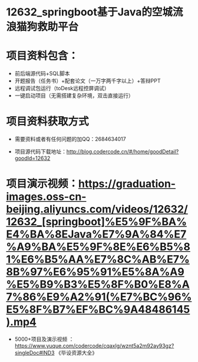 #   12632_springboot基于Java的空城流浪猫狗救助平台

#   项目资料包含：
*    前后端源代码+SQL脚本
*    开题报告（任务书）+配套论文（一万字两千字以上）+答辩PPT
*   远程调试包运行（toDesk远程控屏调试）
*   一键启动项目（无需搭建复杂环境，双击直接运行）


#   项目资料获取方式
*   需要资料或者有任何问题的加QQ：2684634017

*   项目源代码下载地址：http://blog.codercode.cn/#/home/goodDetail?goodId=12632

#  项目演示视频：https://graduation-images.oss-cn-beijing.aliyuncs.com/videos/12632/12632_[springboot]%E5%9F%BA%E4%BA%8EJava%E7%9A%84%E7%A9%BA%E5%9F%8E%E6%B5%81%E6%B5%AA%E7%8C%AB%E7%8B%97%E6%95%91%E5%8A%A9%E5%B9%B3%E5%8F%B0%E8%A7%86%E9%A2%91(%E7%BC%96%E5%8F%B7%EF%BC%9A48486145).mp4

*  5000+项目及演示视频 ：https://www.yuque.com/codercode/cqaxlg/wznt5a2m92ay93gz?singleDoc#lND3 《毕设资源大全》
